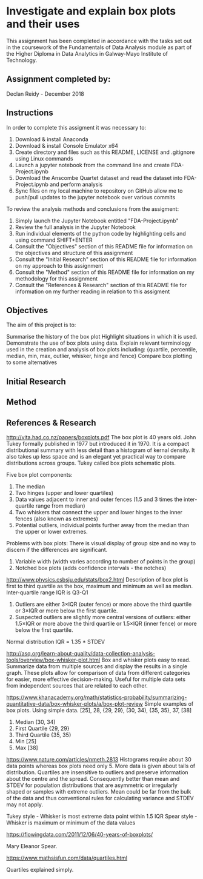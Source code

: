 # Investigate and explain box plots and their uses
This assignment has been completed in accordance with the tasks set out in the coursework of the Fundamentals of Data Analysis module as part of the Higher Diploma in Data Analytics in Galway-Mayo Institute of Technology.

## Assignment completed by:
Declan Reidy - December 2018

## Instructions

In order to complete this assigment it was necessary to:
1. Download & install Anaconda
2. Download & install Console Emulator x64
3. Create directory and files such as this README, LICENSE and .gitignore using Linux commands
4. Launch a jupyter notebook from the command line and create FDA-Project.ipynb
5. Download the Anscombe Quartet dataset and read the dataset into FDA-Project.ipynb and perform analysis
6. Sync files on my local machine to repository on GitHub allow me to push/pull updates to the jupyter notebook over various commits


To review the analysis methods and conclusions from the assigment:
1. Simply launch the Jupyter Notebook entitled "FDA-Project.ipynb"
2. Review the full analysis in the Jupyter Notebook
3. Run individual elements of the python code by highlighting cells and using command SHIFT+ENTER
4. Consult the "Objectives" section of this README file for information on the objectives and structure of this assignment
5. Consult the "Initial Research" section of this README file for information on my approach to this assignment
6. Consult the "Method" section of this README file for information on my methodology for this assignment
7. Consult the "References & Research" section of this README file for information on my further reading in relation to this assigment

## Objectives

The aim of this project is to:

Summarise the history of the box plot
Highlight situations in which it is used.
Demonstrate the use of box plots using data.
Explain relevant terminology used in the creation and analysis of box plots including:
{quartile, percentile, median, min, max, outlier, whisker, hinge and fence}
Compare box plotting to some alternatives

## Initial Research

## Method

## References & Research
http://vita.had.co.nz/papers/boxplots.pdf
The box plot is 40 years old. John Tukey formally published in 1977 but introduced it in 1970. It is a compact distributional summary with less detail than a histogram of kernal density. It also takes up less space and is an elegant yet practical way to compare distributions across groups. Tukey called box plots schematic plots.

Five box plot components:
1. The median
2. Two hinges (upper and lower quartiles)
3. Data values adjacent to inner and outer fences (1.5 and 3 times the inter-quartile range from median)
4. Two whiskers that connect the upper and lower hinges to the inner fences (also known as extremes)
5. Potential outliers, individual points further away from the median than the upper or lower extremes.

Problems with box plots:
There is visual display of group size and no way to discern if the differences are significant.
1. Variable width (width varies according to number of points in the group)
2. Notched box plots (adds confidence intervals - the notches)

http://www.physics.csbsju.edu/stats/box2.html
Description of box plot is first to third quartile as the box, maximum and minimum as well as median. Inter-quartile range IQR is Q3-Q1

1. Outliers are either 3×IQR (outer fence) or more above the third quartile or 3×IQR or more below the first quartile.
2. Suspected outliers are slightly more central versions of outliers: either 1.5×IQR or more above the third quartile or 1.5×IQR (inner fence) or more below the first quartile.

Normal distribution IQR = 1.35 * STDEV


http://asq.org/learn-about-quality/data-collection-analysis-tools/overview/box-whisker-plot.html
Box and whisker plots easy to read. Summarize data from multiple sources and display the results in a single graph. These plots allow for comparison of data from different categories for easier, more effective decision-making. Useful for multiple data sets from independent sources that are related to each other.


https://www.khanacademy.org/math/statistics-probability/summarizing-quantitative-data/box-whisker-plots/a/box-plot-review
Simple examples of box plots. Using simple data.
[25], 28, {29, 29}, (30, 34), {35, 35}, 37, [38]
1. Median (30, 34)
2. First Quartile {29, 29}
3. Third Quartile {35, 35}
4. Min [25]
5. Max [38]

https://www.nature.com/articles/nmeth.2813
Histograms require about 30 data points whereas box plots need only 5. More data is given about tails of distribution. Quartiles are insensitive to outliers and preserve information about the centre and the spread. Consequently better than mean and STDEV for population distributions that are asymmetric or irregularly shaped or samples with extreme outliers. Mean could be far from the bulk of the data and thus conventional rules for calculating variance and STDEV may not apply.

Tukey style - Whisker is most extreme data point within 1.5 IQR
Spear style - Whisker is maximum or minimum of the data values

https://flowingdata.com/2011/12/06/40-years-of-boxplots/

Mary Eleanor Spear.

https://www.mathsisfun.com/data/quartiles.html

Quartiles explained simply.
